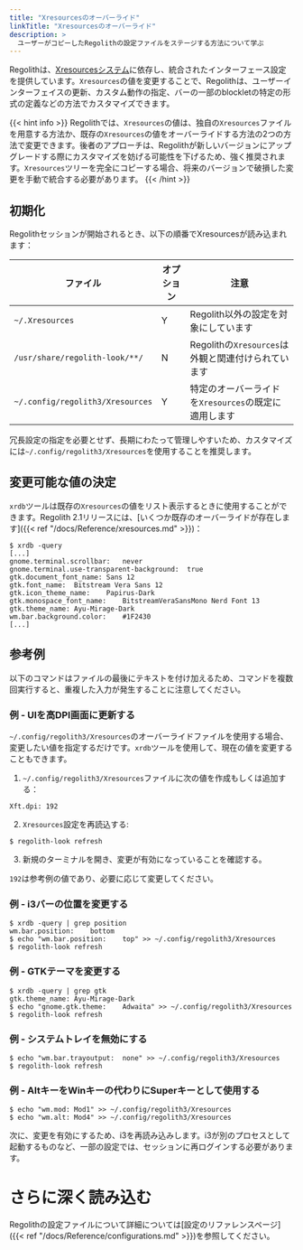 ```yaml
---
title: "Xresourcesのオーバーライド"
linkTitle: "Xresourcesのオーバーライド"
description: >
  ユーザーがコピーしたRegolithの設定ファイルをステージする方法について学ぶ
---
```


Regolithは、[Xresourcesシステム](https://en.wikipedia.org/wiki/X_resources)に依存し、統合されたインターフェース設定を提供しています。`Xresources`の値を変更することで、Regolithは、ユーザーインターフェイスの更新、カスタム動作の指定、バーの一部のblockletの特定の形式の定義などの方法でカスタマイズできます。

{{< hint info >}}
Regolithでは、`Xresources`の値は、独自の`Xresources`ファイルを用意する方法か、既存の`Xresources`の値をオーバーライドする方法の2つの方法で変更できます。後者のアプローチは、Regolithが新しいバージョンにアップグレードする際にカスタマイズを妨げる可能性を下げるため、強く推奨されます。`Xresources`ツリーを完全にコピーする場合、将来のバージョンで破損した変更を手動で統合する必要があります。
{{< /hint >}}

## 初期化

Regolithセッションが開始されるとき、以下の順番でXresourcesが読み込まれます：

| ファイル                            | オプション | 注意                                                                             |
| ------------------------------- | -------- | --------------------------------------------------------------------------------- |
| `~/.Xresources`                 | Y        | Regolith以外の設定を対象にしています                                                |
| `/usr/share/regolith-look/**/`     | N        | Regolithの`Xresources`は外観と関連付けられています |
| `~/.config/regolith3/Xresources` | Y        | 特定のオーバーライドを`Xresources`の既定に適用します                               |

冗長設定の指定を必要とせず、長期にわたって管理しやすいため、カスタマイズには`~/.config/regolith3/Xresources`を使用することを推奨します。

## 変更可能な値の決定

`xrdb`ツールは既存の`Xresources`の値をリスト表示するときに使用することができます。Regolith 2.1リリースには、[いくつか既存のオーバーライドが存在します]({{< ref "/docs/Reference/xresources.md" >}})：

```console
$ xrdb -query
[...]
gnome.terminal.scrollbar:	never
gnome.terminal.use-transparent-background:	true
gtk.document_font_name:	Sans 12
gtk.font_name:	Bitstream Vera Sans 12
gtk.icon_theme_name:	Papirus-Dark
gtk.monospace_font_name:	BitstreamVeraSansMono Nerd Font 13
gtk.theme_name:	Ayu-Mirage-Dark
wm.bar.background.color:	#1F2430
[...]
```

## 参考例

以下のコマンドはファイルの最後にテキストを付け加えるため、コマンドを複数回実行すると、重複した入力が発生することに注意してください。

### 例 - UIを高DPI画面に更新する

`~/.config/regolith3/Xresources`のオーバーライドファイルを使用する場合、変更したい値を指定するだけです。`xrdb`ツールを使用して、現在の値を変更することもできます。

1. `~/.config/regolith3/Xresources`ファイルに次の値を作成もしくは追加する：

```console
Xft.dpi: 192
```

2. `Xresources`設定を再読込する:

```console
$ regolith-look refresh
```

3. 新規のターミナルを開き、変更が有効になっていることを確認する。

`192`は参考例の値であり、必要に応じて変更してください。

### 例 - i3バーの位置を変更する

```console
$ xrdb -query | grep position
wm.bar.position:	bottom
$ echo "wm.bar.position:	top" >> ~/.config/regolith3/Xresources
$ regolith-look refresh
```

### 例 - GTKテーマを変更する

```console
$ xrdb -query | grep gtk
gtk.theme_name:	Ayu-Mirage-Dark
$ echo "gnome.gtk.theme:	Adwaita" >> ~/.config/regolith3/Xresources
$ regolith-look refresh
```

### 例 - システムトレイを無効にする

```console
$ echo "wm.bar.trayoutput:	none" >> ~/.config/regolith3/Xresources
$ regolith-look refresh
```

### 例 - AltキーをWinキーの代わりにSuperキーとして使用する

```console
$ echo "wm.mod: Mod1" >> ~/.config/regolith3/Xresources
$ echo "wm.alt: Mod4" >> ~/.config/regolith3/Xresources
```

次に、変更を有効にするため、i3を再読み込みします。i3が別のプロセスとして起動するものなど、一部の設定では、セッションに再ログインする必要があります。

# さらに深く読み込む

Regolithの設定ファイルについて詳細については[設定のリファレンスページ]({{< ref "/docs/Reference/configurations.md" >}})を参照してください。
